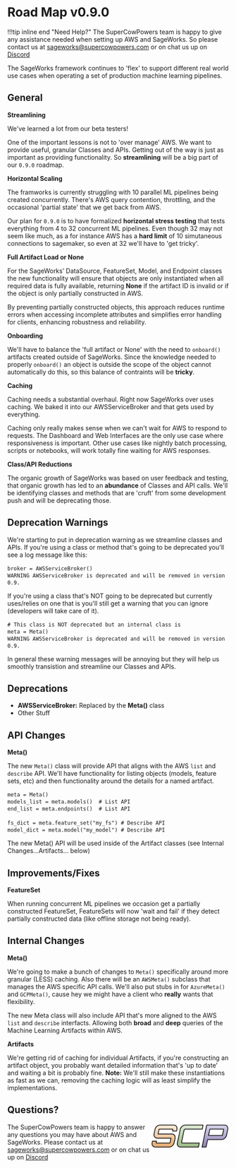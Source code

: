 # Road Map v0.9.0

!!!tip inline end "Need Help?"
    The SuperCowPowers team is happy to give any assistance needed when setting up AWS and SageWorks. So please contact us at [sageworks@supercowpowers.com](mailto:sageworks@supercowpowers.com) or on chat us up on [Discord](https://discord.gg/WHAJuz8sw8) 

The SageWorks framework continues to 'flex' to support different real world use cases when operating a set of production machine learning pipelines.


## General
**Streamlining**

We've learned a lot from our beta testers!

One of the important lessons is not to 'over manage' AWS. We want to provide useful, granular Classes and APIs. Getting out of the way is just as important as providing functionality. So **streamlining** will be a big part of our `0.9.0` roadmap.

**Horizontal Scaling**

The framworks is currently struggling with 10 parallel ML pipelines being created concurrently. There's AWS query contention, throttling, and the occasional 'partial state' that we get back from AWS.

Our plan for `0.9.0` is to have formalized **horizontal stress testing** that tests everything from 4 to 32 concurrent ML pipelines. Even though 32 may not seem like much, as a for instance AWS has a **hard limit** of 10 simutaneous connections to sagemaker, so even at 32 we'll have to 'get tricky'.

**Full Artifact Load or None**

For the SageWorks’ DataSource, FeatureSet, Model, and Endpoint classes the new functionality will ensure that objects are only instantiated when all required data is fully available, returning **None** if the artifact ID is invalid or if the object is only partially constructed in AWS. 

By preventing partially constructed objects, this approach reduces runtime errors when accessing incomplete attributes and simplifies error handling for clients, enhancing robustness and reliability.

**Onboarding**

We'll have to balance the 'full artifact or None' with the need to `onboard()` artifacts created outside of SageWorks. Since the knowledge needed to properly `onboard()` an object is outside the scope of the object cannot automatically do this, so this balance of contraints will be **tricky**.


**Caching**

Caching needs a substantial overhaul. Right now SageWorks over uses caching. We baked it into our AWSServiceBroker and that gets used by everything.

Caching only really makes sense when we can't wait for AWS to respond to requests. The Dashboard and Web Interfaces are the only use case where responsiveness is important. Other use cases like nightly batch processing, scripts or notebooks, will work totally fine waiting for AWS responses.

**Class/API Reductions**

The organic growth of SageWorks was based on user feedback and testing, that organic growth has led to an **abundance** of Classes and API calls. We'll be identifying classes and methods that are 'cruft' from some development push and will be deprecating those.
 
## Deprecation Warnings
We're starting to put in deprecation warning as we streamline classes and APIs. If you're using a class or method that's going to be deprecated you'll see a log message like this:

```
broker = AWSServiceBroker()
WARNING AWSServiceBroker is deprecated and will be removed in version 0.9.
```

If you're using a class that's NOT going to be deprecated but currently uses/relies on one that is you'll still get a warning that you can ignore (developers will take care of it).

```
# This class is NOT deprecated but an internal class is
meta = Meta() 
WARNING AWSServiceBroker is deprecated and will be removed in version 0.9.
```

In general these warning messages will be annoying but they will help us smoothly transistion and streamline our Classes and APIs.

## Deprecations
- **AWSServiceBroker:** Replaced by the **Meta()** class
- Other Stuff

## API Changes
**Meta()**

The new `Meta()` class will provide API that aligns with the AWS `list` and `describe` API. We'll have functionality for listing objects (models, feature sets, etc) and then functionality around the details for a named artifact.

```
meta = Meta()
models_list = meta.models()  # List API
end_list = meta.endpoints()  # List API

fs_dict = meta.feature_set("my_fs") # Describe API
model_dict = meta.model("my_model") # Describe API
```

The new Meta() API will be used inside of the Artifact classes (see Internal Changes...Artifacts... below)

	
## Improvements/Fixes
**FeatureSet**

When running concurrent ML pipelines we occasion get a partially constructed FeatureSet, FeatureSets will now 'wait and fail' if they detect partially constructed data (like offline storage not being ready).

## Internal Changes
**Meta()**

We're going to make a bunch of changes to `Meta()` specifically around more granular (LESS) caching. Also there will be an `AWSMeta()` subclass that manages the AWS specific API calls. We'll also put stubs in for `AzureMeta()` and `GCPMeta()`, cause hey we might have a client who **really** wants that flexibility.

The new Meta class will also include API that's more aligned to the AWS `list` and `describe` interfacts. Allowing both **broad** and **deep** queries of the Machine Learning Artifacts within AWS.

**Artifacts**

We're getting rid of caching for individual Artifacts, if you're constructing an artifact object, you probably want detailed information that's 'up to date' and waiting a bit is probably fine. **Note:** We'll still make these instantiations as fast as we can, removing the caching logic will as least simplify the implementations.

## Questions?
<img align="right" src="../../images/scp.png" width="180">

The SuperCowPowers team is happy to answer any questions you may have about AWS and SageWorks. Please contact us at [sageworks@supercowpowers.com](mailto:sageworks@supercowpowers.com) or on chat us up on [Discord](https://discord.gg/WHAJuz8sw8) 


